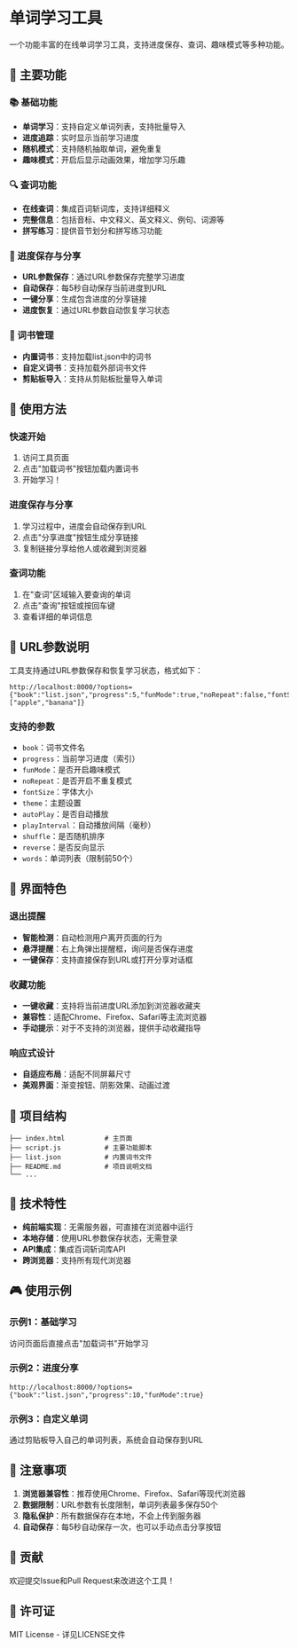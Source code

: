# 单词学习工具

一个功能丰富的在线单词学习工具，支持进度保存、查词、趣味模式等多种功能。

## 🌟 主要功能

### 📚 基础功能
- **单词学习**：支持自定义单词列表，支持批量导入
- **进度追踪**：实时显示当前学习进度
- **随机模式**：支持随机抽取单词，避免重复
- **趣味模式**：开启后显示动画效果，增加学习乐趣

### 🔍 查词功能
- **在线查词**：集成百词斩词库，支持详细释义
- **完整信息**：包括音标、中文释义、英文释义、例句、词源等
- **拼写练习**：提供音节划分和拼写练习功能

### 💾 进度保存与分享
- **URL参数保存**：通过URL参数保存完整学习进度
- **自动保存**：每5秒自动保存当前进度到URL
- **一键分享**：生成包含进度的分享链接
- **进度恢复**：通过URL参数自动恢复学习状态

### 📖 词书管理
- **内置词书**：支持加载list.json中的词书
- **自定义词书**：支持加载外部词书文件
- **剪贴板导入**：支持从剪贴板批量导入单词

## 🚀 使用方法

### 快速开始
1. 访问工具页面
2. 点击"加载词书"按钮加载内置词书
3. 开始学习！

### 进度保存与分享
1. 学习过程中，进度会自动保存到URL
2. 点击"分享进度"按钮生成分享链接
3. 复制链接分享给他人或收藏到浏览器

### 查词功能
1. 在"查词"区域输入要查询的单词
2. 点击"查询"按钮或按回车键
3. 查看详细的单词信息

## 🎯 URL参数说明

工具支持通过URL参数保存和恢复学习状态，格式如下：

```
http://localhost:8000/?options={"book":"list.json","progress":5,"funMode":true,"noRepeat":false,"fontSize":40,"theme":"default","autoPlay":false,"playInterval":3000,"shuffle":false,"reverse":false,"words":["apple","banana"]}
```

### 支持的参数
- `book`：词书文件名
- `progress`：当前学习进度（索引）
- `funMode`：是否开启趣味模式
- `noRepeat`：是否开启不重复模式
- `fontSize`：字体大小
- `theme`：主题设置
- `autoPlay`：是否自动播放
- `playInterval`：自动播放间隔（毫秒）
- `shuffle`：是否随机排序
- `reverse`：是否反向显示
- `words`：单词列表（限制前50个）

## 🎨 界面特色

### 退出提醒
- **智能检测**：自动检测用户离开页面的行为
- **悬浮提醒**：右上角弹出提醒框，询问是否保存进度
- **一键保存**：支持直接保存到URL或打开分享对话框

### 收藏功能
- **一键收藏**：支持将当前进度URL添加到浏览器收藏夹
- **兼容性**：适配Chrome、Firefox、Safari等主流浏览器
- **手动提示**：对于不支持的浏览器，提供手动收藏指导

### 响应式设计
- **自适应布局**：适配不同屏幕尺寸
- **美观界面**：渐变按钮、阴影效果、动画过渡

## 📁 项目结构

```
├── index.html          # 主页面
├── script.js           # 主要功能脚本
├── list.json           # 内置词书文件
├── README.md           # 项目说明文档
└── ...
```

## 🔧 技术特性

- **纯前端实现**：无需服务器，可直接在浏览器中运行
- **本地存储**：使用URL参数保存状态，无需登录
- **API集成**：集成百词斩词库API
- **跨浏览器**：支持所有现代浏览器

## 🎮 使用示例

### 示例1：基础学习
访问页面后直接点击"加载词书"开始学习

### 示例2：进度分享
```
http://localhost:8000/?options={"book":"list.json","progress":10,"funMode":true}
```

### 示例3：自定义单词
通过剪贴板导入自己的单词列表，系统会自动保存到URL

## 📝 注意事项

1. **浏览器兼容性**：推荐使用Chrome、Firefox、Safari等现代浏览器
2. **数据限制**：URL参数有长度限制，单词列表最多保存50个
3. **隐私保护**：所有数据保存在本地，不会上传到服务器
4. **自动保存**：每5秒自动保存一次，也可以手动点击分享按钮

## 🤝 贡献

欢迎提交Issue和Pull Request来改进这个工具！

## 📄 许可证

MIT License - 详见LICENSE文件